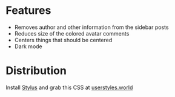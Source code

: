 
# Features
- Removes author and other information from the sidebar posts
- Reduces size of the colored avatar comments
- Centers things that should be centered
- Dark mode

# Distribution

Install [Stylus](https://chromewebstore.google.com/detail/stylus/clngdbkpkpeebahjckkjfobafhncgmne?hl=en) and grab this CSS at [userstyles.world](https://userstyles.world/style/21095/destem)
